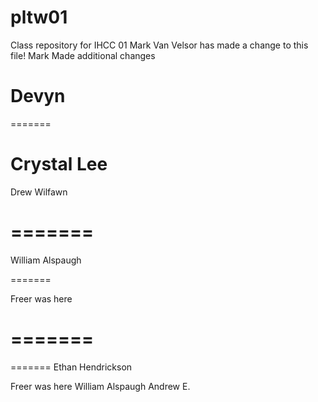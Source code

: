 # pltw01
Class repository for IHCC 01
Mark Van Velsor has made a change to this file!
Mark Made additional changes




Devyn
=======

=======

Crystal Lee
=======

Drew Wilfawn

=======
=======
William Alspaugh


=======

Freer was here

=======
=======

=======
Ethan Hendrickson

Freer was here
William Alspaugh
Andrew E.
